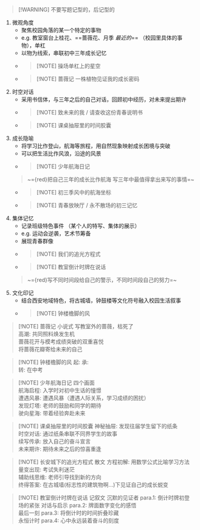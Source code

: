 >[!WARNING] 不要写题记型的，后记型的

1. 微观角度
	+ 聚焦校园角落的某一个特定的事物
	+ e.g. 教室窗台上桂花、==蔷薇花、月季 *最近的*== （校园里具体的事物），单杠
	+ 以物为线索，串联初中三年成长记忆
	+ >[!NOTE] 操场单杠上的星空
	+ >[!NOTE] 蔷薇记 一株植物见证我的成长密码
2. 时空对话
	+ 采用书信体，与三年之后的自己对话，回顾初中经历，对未来提出期许
	+ >[!NOTE] 致未来的我 / 请查收这份青春说明书 
	+ >[!NOTE] 课桌抽屉里的时间胶囊
3. 成长隐喻
	+ 将学习比作登山，航海等旅程，用自然现象映射成长困境与突破
	+ 可以把生活比作风浪，沿途的风景
	+ >[!NOTE] 少年航海日记 
	> ~={red}把自己三年的成长比作航海 写三年中最值得拿出来写的事情=~
	+ >[!NOTE] 初三季风中的航海坐标
	+ >[!NOTE] 青春放映厅 / 永不散场的初三记忆
4. 集体记忆
	+ 记录班级特色事件 （某个人的特写、集体的展示）
	+ e.g. 运动会逆袭，艺术节筹备
	+ 展现青春群像
	+ >[!NOTE] 我们的追光方程式
	+ >[!NOTE] 教室倒计时牌在说话 
	> ~={red}写不同时间段给自己的警示，不同时间段自己的努力=~
5. 文化印记
	+ 结合西安地域特色，将古城墙，钟鼓楼等文化符号融入校园生活叙事
	+ >[!NOTE] 钟楼檐脚的风

>[!NOTE] 蔷薇记 小说式
> 写教室外的蔷薇，枯死了  
> 高潮: 共同照料焕发生机  
> 蔷薇花开与模考成绩突破的双重喜悦  
> 将蔷薇花瓣寄给未来的自己

 >[!NOTE] 钟楼檐脚的风
 >起: 
 >承:  
 >转: 在中考
 

 >[!NOTE] 少年航海日记 
 >四个画面  
 >航海启程: 入学时对初中生话的憧憬  
 >遭遇风暴: 遭遇风暴（遭遇人际关系，学习成绩的困扰）  
 >发现灯塔: 老师的鼓励和同学的期待  
 >驶向星海: 带着经验奔赴未来
 
 >[!NOTE] 课桌抽屉里的时间胶囊
 >神秘抽屉: 发现往届学生留下的纸条  
 >时空对话: 通过纸条串联不同界学生的故事  
 >续写传承: 放入自己的奋斗宣言  
 >未来期许: 期待未来之后的惊喜重逢
 
 >[!NOTE] 长安城下的追光方程式 散文
 >方程初解: 用数学公式比喻学习方法  
 >量变出现: 考试失利迷茫  
 >辅助线思维: 老师引导找到新的方向  
 >终得答案: 在古城墙(标志性的建筑物啊...)下见证自己的成长蜕变
 
 >[!NOTE] 教室倒计时牌在说话 记叙文
 >沉默的见证者 para.1: 倒计时牌初登场的紧张
 >对话与启示 para.2: 牌面数字变化的感悟  
 >最后一刻 para.3: 将倒计时的时间折叠珍藏  
 >永恒计时 para.4: 心中永远装着奋斗的刻度
 
